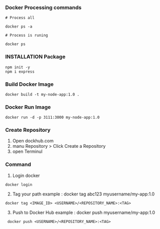 ### Docker Processing commands
```
# Process all

docker ps -a

# Process is runing

docker ps 
```


### INSTALLATION Package
```
npm init -y
npm i express
```
### Build Docker Image
```
docker build -t my-node-app:1.0 .
```
### Docker Run Image 
```
docker run -d -p 3111:3000 my-node-app:1.0
```
### Create Repository 
1. Open dockhub.com
2. manu Repository  > Click Create a Repository 
3. open Terminul
### Command
1. Login docker
```
docker login
```
2. Tag your path
   example : docker tag abc123 myusername/my-app:1.0
```
docker tag <IMAGE_ID> <USERNAME>/<REPOSITORY_NAME>:<TAG>
```
3. Push to Docker Hub
   example : docker push myusername/my-app:1.0
```
 docker push <USERNAME>/<REPOSITORY_NAME>:<TAG>
```
